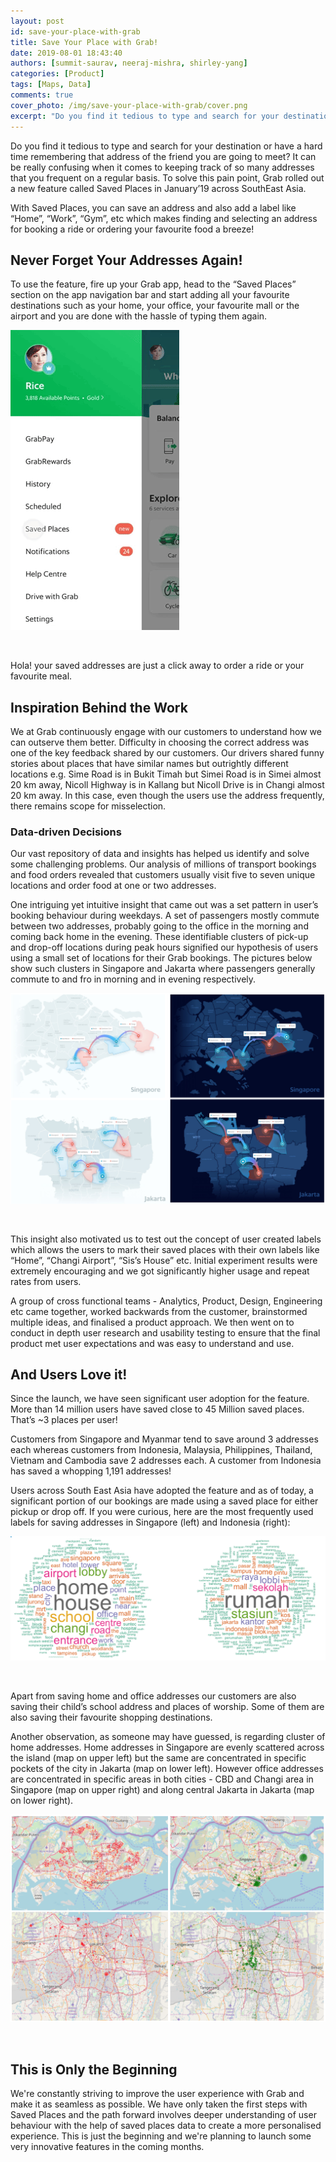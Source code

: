 ```yaml
---
layout: post
id: save-your-place-with-grab
title: Save Your Place with Grab!
date: 2019-08-01 18:43:40
authors: [summit-saurav, neeraj-mishra, shirley-yang]
categories: [Product]
tags: [Maps, Data]
comments: true
cover_photo: /img/save-your-place-with-grab/cover.png
excerpt: "Do you find it tedious to type and search for your destination or have a hard time remembering that address of the friend you are going to meet? Well...Grab has a solution!"
---
```


Do you find it tedious to type and search for your destination or have a hard time remembering that address of the friend you are going to meet? It can be really confusing when it comes to keeping track of so many addresses that you frequent on a regular basis. To solve this pain point, Grab rolled out a new feature called Saved Places in January’19 across SouthEast Asia.

With Saved Places, you can save an address and also add a label like “Home”, “Work”, “Gym”, etc which makes finding and selecting an address for booking a ride or ordering your favourite food a breeze!

## Never Forget Your Addresses Again!

To use the feature, fire up your Grab app, head to the “Saved Places” section on the app navigation bar and start adding all your favourite destinations such as your home, your office, your favourite mall or the airport and you are done with the hassle of typing them again.

<div class="post-image-section">
  <img alt="Save your place with Grab!" src="/img/save-your-place-with-grab/image6.gif">
</div>
<p>&nbsp;</p>

Hola! your saved addresses are just a click away to order a ride or your favourite meal.

## Inspiration Behind the Work

We at Grab continuously engage with our customers to understand how we can outserve them better. Difficulty in choosing the correct address was one of the key feedback shared by our customers. Our drivers shared funny stories about places that have similar names but outrightly different locations e.g. Sime Road is in Bukit Timah but Simei Road is in Simei almost 20 km away, Nicoll Highway is in Kallang but Nicoll Drive is in Changi almost 20 km away. In this case, even though the users use the address frequently, there remains scope for misselection.

### Data-driven Decisions

Our vast repository of data and insights has helped us identify and solve some challenging problems. Our analysis of millions of transport bookings and food orders revealed that customers usually visit five to seven unique locations and order food at one or two addresses.

One intriguing yet intuitive insight that came out was a set pattern in user’s booking behaviour during weekdays. A set of passengers mostly commute between two addresses, probably going to the office in the morning and coming back home in the evening. These identifiable clusters of pick-up and drop-off locations during peak hours signified our hypothesis of users using a small set of locations for their Grab bookings. The pictures below show such clusters in Singapore and Jakarta where passengers generally commute to and fro in morning and in evening respectively.

<div class="post-image-section">
  <img alt="Save your place with Grab!" src="/img/save-your-place-with-grab/image2.png">
</div>
<p>&nbsp;</p>

This insight also motivated us to test out the concept of user created labels which allows the users to mark their saved places with their own labels like “Home”, “Changi Airport”, “Sis’s House” etc. Initial experiment results were extremely encouraging and we got significantly higher usage and repeat rates from users.

A group of cross functional teams - Analytics, Product, Design, Engineering etc came together, worked backwards from the customer, brainstormed multiple ideas, and finalised a product approach. We then went on to conduct in depth user research and usability testing to ensure that the final product met user expectations and was easy to understand and use.

## And Users Love it!

Since the launch, we have seen significant user adoption for the feature. More than 14 million users have saved close to 45 Million saved places. That’s ~3 places per user!

Customers from Singapore and Myanmar tend to save around 3 addresses each whereas customers from Indonesia, Malaysia, Philippines, Thailand, Vietnam and Cambodia save 2 addresses each. A customer from Indonesia has saved a whopping 1,191 addresses!

Users across South East Asia have adopted the feature and as of today, a significant portion of our bookings are made using a saved place for either pickup or drop off. If you were curious, here are the most frequently used labels for saving addresses in Singapore (left) and Indonesia (right):

<div class="post-image-section">
  <img alt="Save your place with Grab!" src="/img/save-your-place-with-grab/image3.png">
</div>
<p>&nbsp;</p>

Apart from saving home and office addresses our customers are also saving their child’s school address and places of worship. Some of them are also saving their favourite shopping destinations.

Another observation, as someone may have guessed, is regarding cluster of home addresses. Home addresses in Singapore are evenly scattered across the island (map on upper left) but the same are concentrated in specific pockets of the city in Jakarta (map on lower left). However office addresses are concentrated in specific areas in both cities - CBD and Changi area in Singapore (map on upper right) and along central Jakarta in Jakarta (map on lower right).

<div class="post-image-section">
  <img alt="Save your place with Grab!" src="/img/save-your-place-with-grab/image1.png">
</div>
<p>&nbsp;</p>

## This is Only the Beginning

We're constantly striving to improve the user experience with Grab and make it as seamless as possible. We have only taken the first steps with Saved Places and the path forward involves deeper understanding of user behaviour with the help of saved places data to create a more personalised experience. This is just the beginning and we're planning to launch some very innovative features in the coming months.
